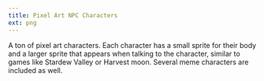 ```yaml
---
title: Pixel Art NPC Characters
ext: png
---
```

A ton of pixel art characters. Each character has a small sprite for their body and a larger sprite that appears when talking to the character, similar to games like Stardew Valley or Harvest moon. Several meme characters are included as well.